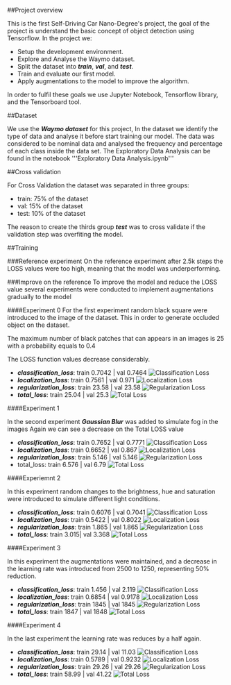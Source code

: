##Project overview

This is the first Self-Driving Car Nano-Degree's project, the goal of the project is understand the
basic concept of object detection using Tensorflow. In the project we:
- Setup the development environment.
- Explore and Analyse the Waymo dataset.
- Split the dataset into ***train***, ***val***, and ***test***.
- Train and evaluate our first model.
- Apply augmentations to the model to improve the algorithm.

In order to fulfil these goals we use Jupyter Notebook, Tensorflow library, and the Tensorboard tool.

##Dataset

We use the ***Waymo dataset*** for this project, In the dataset we identify the type of data
and analyse it before start training our model.
The data was considered to be nominal data and analysed the frequency and percentage of each class inside the data set.
The Exploratory Data Analysis can be found in the notebook '''Exploratory Data Analysis.ipynb'''

##Cross validation

For Cross Validation the dataset was separated in three groups:
- train: 75% of the dataset
- val: 15% of the dataset
- test: 10% of the dataset

The reason to create the thirds group ***test*** was to cross validate if the validation step 
was overfiting the model.

##Training

###Reference experiment
On the reference experiment after 2.5k steps the LOSS values were too high, meaning that the model was underperforming.

###Improve on the reference
To improve the model and reduce the LOSS value several experiments were conducted to implement augmentations gradually
to the model

####Experiment 0
For the first experiment random black square were introduced to the image of the dataset.
This in order to generate occluded object on the dataset.

The maximum number of black patches that can appears in an images is 25 with a probability equals to 0.4

The LOSS function values decrease considerably.
- ***classification_loss***: train 0.7042 | val 0.7464 
  ![Classification Loss](experiments/experiment0/loss_graphics/Loss_classification_loss.svg "Classification Loss")
- ***localization_loss***: train 0.7561 | val 0.971
  ![Localization Loss](experiments/experiment0/loss_graphics/Loss_localization_loss.svg?raw=true "Localization Loss")
- ***regularization_loss***: train  23.58 | val 23.58 
  ![Regularization Loss](experiments/experiment0/loss_graphics/Loss_regularization_loss.svg?raw=true "Regularization Loss")
- ***total_loss***: train 25.04 | val 25.3 
  ![Total Loss](experiments/experiment0/loss_graphics/Loss_total_loss.svg?raw=true "Total Loss")

####Experiment 1

In the second experiment ***Gaussian Blur*** was added to simulate fog in the images
Again we can see a decrease on the Total LOSS value

- ***classification_loss***: train 0.7652 | val 0.7771
  ![Classification Loss](experiments/experiment1/loss_graphics/Loss_classification_loss.svg?raw=true "Classification Loss")
- ***localization_loss***: train 0.6652 | val 0.867
  ![Localization Loss](experiments/experiment1/loss_graphics/Loss_localization_loss.svg?raw=true "Localization Loss")
- ***regularization_loss***: train 5.146 | val 5.146 
  ![Regularization Loss](experiments/experiment1/loss_graphics/Loss_regularization_loss.svg?raw=true "Regularization Loss")
- total_loss: train 6.576 | val 6.79
  ![Total Loss](experiments/experiment1/loss_graphics/Loss_total_loss.svg?raw=true "Total Loss")

####Experiemnt 2

In this experiment random changes to the brightness, hue and saturation were introduced to simulate different light 
conditions.

- ***classification_loss***: train 0.6076 | val 0.7041
  ![Classification Loss](experiments/experiment2/loss_graphics/Loss_classification_loss.svg?raw=true "Classification Loss")
- ***localization_loss***: train 0.5422 | val 0.8022
  ![Localization Loss](experiments/experiment2/loss_graphics/Loss_localization_loss.svg?raw=true "Localization Loss")
- ***regularization_loss***: train  1.865 | val 1.865 
  ![Regularization Loss](experiments/experiment2/loss_graphics/Loss_regularization_loss.svg?raw=true "Regularization Loss")
- ***total_loss***: train 3.015| val 3.368
  ![Total Loss](experiments/experiment2/loss_graphics/Loss_total_loss.svg?raw=true "Total Loss")

####Experiment 3

In this experiment the augmentations were maintained, and a decrease in the learning rate was introduced from 2500 to 1250,
representing 50% reduction.

- ***classification_loss***: train 1.456 | val 2.119
  ![Classification Loss](experiments/experiment3/loss_graphics/Loss_classification_loss.svg?raw=true "Classification Loss")
- ***localization_loss***: train 0.6854 | val 0.9178 
  ![Localization Loss](experiments/experiment3/loss_graphics/Loss_localization_loss.svg?raw=true "Localization Loss")
- ***regularization_loss***: train 1845 | val 1845 
  ![Regularization Loss](experiments/experiment3/loss_graphics/Loss_regularization_loss.svg?raw=true "Regularization Loss")
- ***total_loss***: train 1847 | val 1848
  ![Total Loss](experiments/experiment3/loss_graphics/Loss_total_loss.svg?raw=true "Total Loss")

####Experiment 4

In the last experiment the learning rate was reduces by a half again.

- ***classification_loss***: train 29.14 | val 11.03
  ![Classification Loss](experiments/experiment4/loss_graphics/Loss_classification_loss.svg?raw=true "Classification Loss")
- ***localization_loss***: train 0.5789 | val 0.9232
  ![Localization Loss](experiments/experiment4/loss_graphics/Loss_localization_loss.svg?raw=true "Localization Loss")
- ***regularization_loss***: train  29.26 | val 29.26 
  ![Regularization Loss](experiments/experiment4/loss_graphics/Loss_regularization_loss.svg?raw=true "Regularization Loss")
- ***total_loss***: train 58.99 | val 41.22 
  ![Total Loss](experiments/experiment4/loss_graphics/Loss_total_loss.svg?raw=true "Total Loss")
